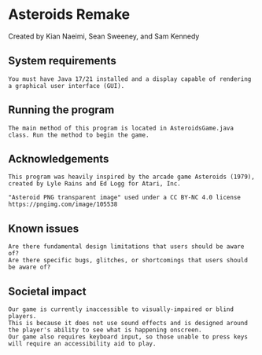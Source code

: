 # Asteroids Remake
Created by Kian Naeimi, Sean Sweeney, and Sam Kennedy

## System requirements
    You must have Java 17/21 installed and a display capable of rendering a graphical user interface (GUI).

## Running the program
    The main method of this program is located in AsteroidsGame.java class. Run the method to begin the game.

## Acknowledgements
    This program was heavily inspired by the arcade game Asteroids (1979), created by Lyle Rains and Ed Logg for Atari, Inc.
    
    "Asteroid PNG transparent image" used under a CC BY-NC 4.0 license
    https://pngimg.com/image/105538

## Known issues
    Are there fundamental design limitations that users should be aware of?
    Are there specific bugs, glitches, or shortcomings that users should be aware of?

## Societal impact
    Our game is currently inaccessible to visually-impaired or blind players.
    This is because it does not use sound effects and is designed around the player's ability to see what is happening onscreen.
    Our game also requires keyboard input, so those unable to press keys will require an accessibility aid to play.

